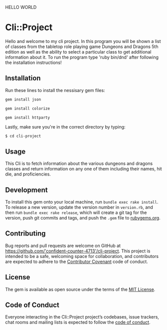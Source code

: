 HELLO WORLD

# Cli::Project

Hello and welcome to my cli project. In this program you will be shown a list of classes from the tabletop role playing game Dungeons and Dragons 5th edition as well as the ability to select a particular class to get additional information about it. To run the program type 'ruby bin/dnd' after following the installation instructions!

## Installation

Run these lines to install the nessisary gem files:

```ruby
gem install json
```
```ruby
gem install colorize
```
```ruby
gem install httparty
```

Lastly, make sure you're in the correct directory by typing:

    $ cd cli-project

## Usage

This Cli is to fetch information about the various dungeons and dragons classes and return information on any one of them including their names, hit die, and proficiencies.

## Development

To install this gem onto your local machine, run `bundle exec rake install`. To release a new version, update the version number in `version.rb`, and then run `bundle exec rake release`, which will create a git tag for the version, push git commits and tags, and push the `.gem` file to [rubygems.org](https://rubygems.org).

## Contributing

Bug reports and pull requests are welcome on GitHub at https://github.com/'confident-counter-4713'/cli-project. This project is intended to be a safe, welcoming space for collaboration, and contributors are expected to adhere to the [Contributor Covenant](http://contributor-covenant.org) code of conduct.

## License

The gem is available as open source under the terms of the [MIT License](https://opensource.org/licenses/MIT).

## Code of Conduct

Everyone interacting in the Cli::Project project’s codebases, issue trackers, chat rooms and mailing lists is expected to follow the [code of conduct](https://github.com/'confident-counter-4713'/cli-project/blob/master/CODE_OF_CONDUCT.md).
